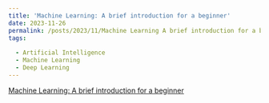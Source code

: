 ```yaml
---
title: 'Machine Learning: A brief introduction for a beginner'
date: 2023-11-26
permalink: /posts/2023/11/Machine Learning A brief introduction for a beginner/
tags:
  
  - Artificial Intelligence
  - Machine Learning
  - Deep Learning
---
```


[Machine Learning: A brief introduction for a beginner](https://mlmarvels.beehiiv.com/p/machine-learning-brief-introduction-beginner)